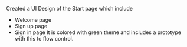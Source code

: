 Created a UI Design of the Start page which include
 - Welcome page
 - Sign up page
 - Sign in page
It is colored with green theme and includes a prototype with this to flow control.
